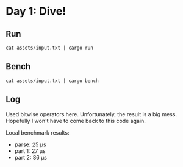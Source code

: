 # Day 1: Dive!

## Run

```
cat assets/input.txt | cargo run
```

## Bench

```
cat assets/input.txt | cargo bench
```

## Log

Used bitwise operators here. Unfortunately, the result is a big mess. 
Hopefully I won't have to come back to this code again.

Local benchmark results:

* parse: 25 μs
* part 1: 27 μs
* part 2: 86 μs
 